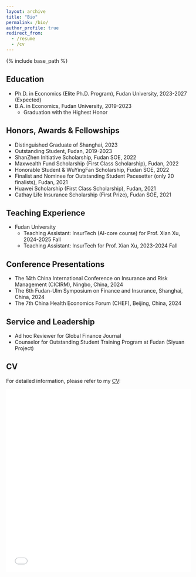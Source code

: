 ```yaml
---
layout: archive
title: "Bio"
permalink: /bio/
author_profile: true
redirect_from:
  - /resume
  - /cv
---
```


{% include base_path %}



Education
------
- Ph.D. in Economics (Elite Ph.D. Program), Fudan University, 2023-2027 (Expected)
- B.A. in Economics, Fudan University, 2019-2023
  - Graduation with the Highest Honor

Honors, Awards & Fellowships
------
- Distinguished Graduate of Shanghai, 2023
- Outstanding Student, Fudan, 2019-2023
- ShanZhen Initiative Scholarship, Fudan SOE, 2022
- Maxwealth Fund Scholarship (First Class Scholarship), Fudan, 2022
- Honorable Student & WuYingFan Scholarship, Fudan SOE, 2022
- Finalist and Nominee for Outstanding Student Pacesetter (only 20 finalists), Fudan, 2021
- Huawei Scholarship (First Class Scholarship), Fudan, 2021
- Cathay Life Insurance Scholarship (First Prize), Fudan SOE, 2021

Teaching Experience
------
* Fudan University
  * Teaching Assistant: InsurTech (AI-core course) for Prof. Xian Xu, 2024-2025 Fall
  * Teaching Assistant: InsurTech for Prof. Xian Xu, 2023-2024 Fall
  
Conference Presentations
------
- The 14th China International Conference on Insurance and Risk Management (CICIRM), Ningbo, China, 2024
- The 6th Fudan-Ulm Symposium on Finance and Insurance, Shanghai, China, 2024
- The 7th China Health Economics Forum (CHEF), Beijing, China, 2024

Service and Leadership
------
* Ad hoc Reviewer for Global Finance Journal
* Counselor for Outstanding Student Training Program at Fudan (Siyuan Project)

CV
------
For detailed information, please refer to my [CV](/assets/CV.pdf):
<iframe src="/assets/CV.pdf" width="100%" height="500" frameborder="no" border="0" marginwidth="0" marginheight="0"></iframe>

